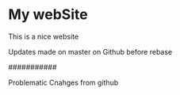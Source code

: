 # My webSite 
This is a nice website

Updates made on master on Github before rebase

###########

Problematic Cnahges from github
